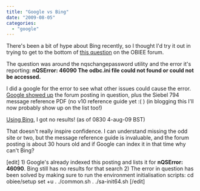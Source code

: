 ```yaml
---
title: "Google vs Bing"
date: "2009-08-05"
categories: 
  - "google"
---
```


There's been a bit of hype about Bing recently, so I thought I'd try it out in trying to get to the bottom of [this question](http://forums.oracle.com/forums/thread.jspa?messageID=3668647) on the OBIEE forum.

The question was around the nqschangepassword utility and the error it's reporting: **nQSError: 46090 The odbc.ini file could not found or could not be accessed.**

I did a google for the error to see what other issues could cause the error. [Google showed up](http://www.google.co.uk/search?q=nQSError+46090) the forum posting in question, plus the Siebel 794 message reference PDF (no v10 reference guide yet :( ) (in blogging this I'll now probably show up on the list too!)

[Using Bing](http://www.bing.com/search?q=nQSError+46090), I got no results! (as of 0830 4-aug-09 BST)

That doesn't really inspire confidence. I can understand missing the odd site or two, but the message reference guide is invaluable, and the forum posting is about 30 hours old and if Google can index it in that time why can't Bing?

\[edit\] 1) Google's already indexed this posting and lists it for **nQSError: 46090**. Bing still has no results for that search 2) The error in question has been solved by making sure to run the environment initialisation scripts: cd obiee/setup set +u . ./common.sh . ./sa-init64.sh \[/edit\]
